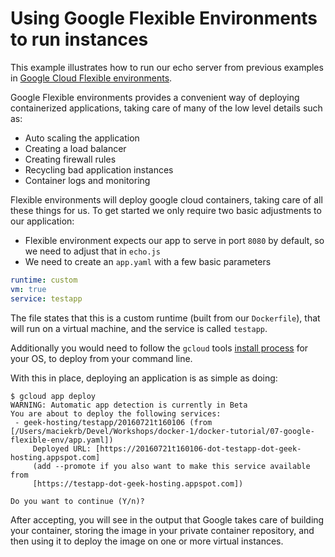 # Using Google Flexible Environments to run instances
This example illustrates how to run our echo server from previous examples in [Google Cloud Flexible environments](https://cloud.google.com/appengine/docs/flexible/custom-runtimes/quickstart).

Google Flexible environments provides a convenient way of deploying containerized applications, taking care of many of the low level details such as:

  - Auto scaling the application
  - Creating a load balancer 
  - Creating firewall rules 
  - Recycling bad application instances
  - Container logs and monitoring

Flexible environments will deploy google cloud containers, taking care of all these things for us.  To get started we only require two basic adjustments to our application: 

  - Flexible environment expects our app to serve in port `8080` by default, so we need to adjust that in `echo.js`
  - We need to create an `app.yaml` with a few basic parameters


```yaml
runtime: custom
vm: true
service: testapp
```

The file states that this is a custom runtime (built from our `Dockerfile`), that will run on a virtual machine, and the service is called `testapp`.

Additionally you would need to follow the `gcloud` tools [install process](https://cloud.google.com/sdk/downloads) for your OS, to deploy from your command line.

With this in place, deploying an application is as simple as doing: 

```
$ gcloud app deploy
WARNING: Automatic app detection is currently in Beta
You are about to deploy the following services:
 - geek-hosting/testapp/20160721t160106 (from [/Users/maciekrb/Devel/Workshops/docker-1/docker-tutorial/07-google-flexible-env/app.yaml])
     Deployed URL: [https://20160721t160106-dot-testapp-dot-geek-hosting.appspot.com]
     (add --promote if you also want to make this service available from
     [https://testapp-dot-geek-hosting.appspot.com])

Do you want to continue (Y/n)?
```

After accepting, you will see in the output that Google takes care of building your container, storing the image in your private container repository, and then using it to deploy the image on one or more virtual instances.


